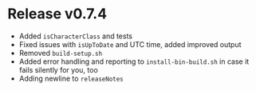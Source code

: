# Release v0.7.4

- Added `isCharacterClass` and tests
- Fixed issues with `isUpToDate` and UTC time, added improved output
- Removed `build-setup.sh`
- Added error handling and reporting to `install-bin-build.sh` in case it fails silently for you, too
- Adding newline to `releaseNotes`
